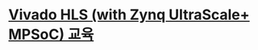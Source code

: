 # <a href="http://inipro.net/goods/goods_view.php?goodsNo=1000618092">Vivado HLS (with Zynq UltraScale+ MPSoC) 교육</a>
